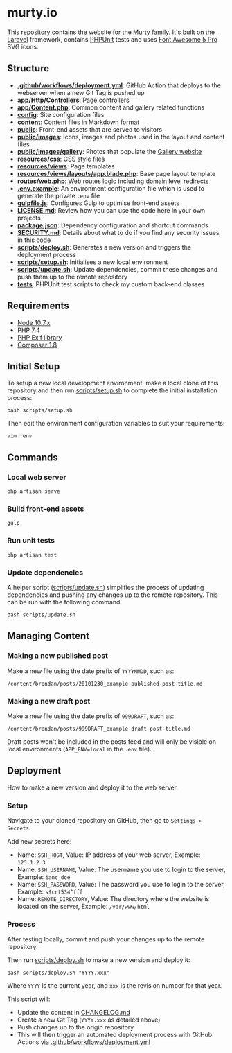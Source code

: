 # murty.io

This repository contains the website for the [Murty family](https://murty.io/). It's built on the [Laravel](https://laravel.com/) framework, contains [PHPUnit](https://phpunit.de/) tests and uses [Font Awesome 5 Pro](https://fontawesome.com/pro) SVG icons.

## Structure

- **[.github/workflows/deployment.yml](.github/workflows/deployment.yml)**: GitHub Action that deploys to the webserver when a new Git Tag is pushed up
- **[app/Http/Controllers](app/Http/Controllers/)**: Page controllers
- **[app/Content.php](app/Content.php)**: Common content and gallery related functions
- **[config](config/)**: Site configuration files
- **[content](content/)**: Content files in Markdown format
- **[public](public/)**: Front-end assets that are served to visitors
- **[public/images](public/images/)**: Icons, images and photos used in the layout and content files
- **[public/images/gallery](public/images/gallery/)**: Photos that populate the [Gallery website](https://murty.io/gallery)
- **[resources/css](resources/css/)**: CSS style files
- **[resources/views](resources/views/)**: Page templates
- **[resources/views/layouts/app.blade.php](resources/views/layouts/app.blade.php)**: Base page layout template
- **[routes/web.php](routes/web.php)**: Web routes logic including domain level redirects
- **[.env.example](.env.example)**: An environment configuration file which is used to generate the private `.env` file
- **[gulpfile.js](gulpfile.js)**: Configures Gulp to optimise front-end assets
- **[LICENSE.md](LICENSE.md)**: Review how you can use the code here in your own projects
- **[package.json](package.json)**: Dependency configuration and shortcut commands
- **[SECURITY.md](SECURITY.md)**: Details about what to do if you find any security issues in this code
- **[scripts/deploy.sh](scripts/deploy.sh)**: Generates a new version and triggers the deployment process
- **[scripts/setup.sh](scripts/setup.sh)**: Initialises a new local environment
- **[scripts/update.sh](scripts/update.sh)**: Update dependencies, commit these changes and push them up to the remote repository
- **[tests](tests)**: PHPUnit test scripts to check my custom back-end classes

## Requirements

- [Node 10.7.x](https://nodejs.org/en/download/package-manager/)
- [PHP 7.4](https://www.php.net/manual/en/install.php)
- [PHP Exif library](https://www.php.net/manual/en/exif.installation.php)
- [Composer 1.8](https://getcomposer.org/download/)

## Initial Setup

To setup a new local development environment, make a local clone of this repository and then run [scripts/setup.sh](https://github.com/brendanmurty/murty.io/blob/main/scripts/setup.sh) to complete the initial installation process:

```
bash scripts/setup.sh
```

Then edit the environment configuration variables to suit your requirements:

```
vim .env
```

## Commands

### Local web server

```
php artisan serve
```

### Build front-end assets

```
gulp
```

### Run unit tests

```
php artisan test
```

### Update dependencies

A helper script ([scripts/update.sh](https://github.com/brendanmurty/murty.io/blob/main/scripts/update.sh)) simplifies the process of updating dependencies and pushing any changes up to the remote repository. This can be run with the following command:

```
bash scripts/update.sh
```

## Managing Content

### Making a new published post

Make a new file using the date prefix of `YYYYMMDD`, such as:

```
/content/brendan/posts/20101230_example-published-post-title.md
```

### Making a new draft post

Make a new file using the date prefix of `999DRAFT`, such as:

```
/content/brendan/posts/999DRAFT_example-draft-post-title.md
```

Draft posts won't be included in the posts feed and will only be visible on local environments (`APP_ENV=local` in the `.env` file).

## Deployment

How to make a new version and deploy it to the web server.

### Setup

Navigate to your cloned repository on GitHub, then go to `Settings > Secrets`.

Add new secrets here:

- Name: `SSH_HOST`, Value: IP address of your web server, Example: `123.1.2.3`
- Name: `SSH_USERNAME`, Value: The username you use to login to the server, Example: `jane_doe`
- Name: `SSH_PASSWORD`, Value: The password you use to login to the server, Example: `s$crt534^fff`
- Name: `REMOTE_DIRECTORY`, Value: The directory where the website is located on the server, Example: `/var/www/html`

### Process

After testing locally, commit and push your changes up to the remote repository.

Then run [scripts/deploy.sh](https://github.com/brendanmurty/murty.io/blob/main/scripts/deploy.sh) to make a new version and deploy it:

```
bash scripts/deploy.sh "YYYY.xxx"
```

Where `YYYY` is the current year, and `xxx` is the revision number for that year.

This script will:

- Update the content in [CHANGELOG.md](https://github.com/brendanmurty/murty.io/blob/main/CHANGELOG.md)
- Create a new Git Tag (`YYYY.xxx` as detailed above)
- Push changes up to the origin repository
- This will then trigger an automated deployment process with GitHub Actions via [.github/workflows/deployment.yml](https://github.com/brendanmurty/murty.io/blob/main/.github/workflows/deployment.yml)
